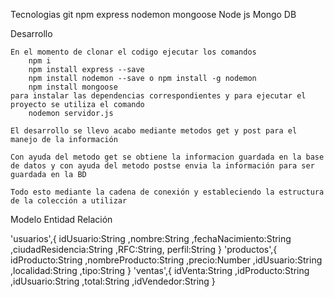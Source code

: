 Tecnologias 
    git
    npm
    express
    nodemon
    mongoose
	Node js
	Mongo DB

Desarrollo

    En el momento de clonar el codigo ejecutar los comandos
        npm i 
        npm install express --save 
        npm install nodemon --save o npm install -g nodemon
        npm install mongoose
    para instalar las dependencias correspondientes y para ejecutar el proyecto se utiliza el comando 
        nodemon servidor.js 

	El desarrollo se llevo acabo mediante metodos get y post para el manejo de la información

	Con ayuda del metodo get se obtiene la informacion guardada en la base de datos y con ayuda del metodo postse envia la información para ser guardada en la BD

	Todo esto mediante la cadena de conexión y estableciendo la estructura de la colección a utilizar

Modelo Entidad Relación

'usuarios',{
	idUsuario:String
	,nombre:String
	,fechaNacimiento:String
	,ciudadResidencia:String
	,RFC:String, perfil:String
}
'productos',{
	idProducto:String
	,nombreProducto:String
	,precio:Number
	,idUsuario:String
	,localidad:String
	,tipo:String
}
'ventas',{
	idVenta:String
	,idProducto:String
	,idUsuario:String
	,total:String
	,idVendedor:String
}